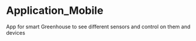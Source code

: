 # Application_Mobile
App for smart Greenhouse to see different sensors and control on them and devices

